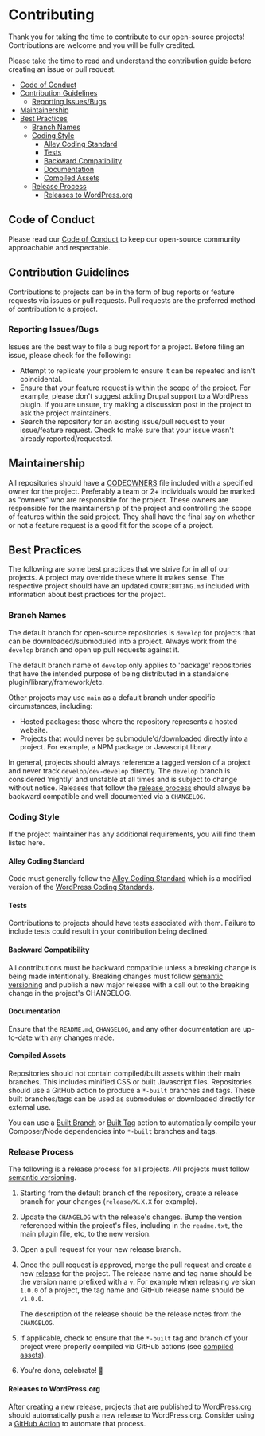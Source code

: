 # Contributing <!-- omit in toc -->

Thank you for taking the time to contribute to our open-source projects!
Contributions are welcome and you will be fully credited.

Please take the time to read and understand the contribution guide before
creating an issue or pull request.

- [Code of Conduct](#code-of-conduct)
- [Contribution Guidelines](#contribution-guidelines)
  - [Reporting Issues/Bugs](#reporting-issuesbugs)
- [Maintainership](#maintainership)
- [Best Practices](#best-practices)
  - [Branch Names](#branch-names)
  - [Coding Style](#coding-style)
    - [Alley Coding Standard](#alley-coding-standard)
    - [Tests](#tests)
    - [Backward Compatibility](#backward-compatibility)
    - [Documentation](#documentation)
    - [Compiled Assets](#compiled-assets)
  - [Release Process](#release-process)
    - [Releases to WordPress.org](#releases-to-wordpressorg)

## Code of Conduct

Please read our [Code of Conduct](./CODE_OF_CONDUCT.md) to keep our open-source
community approachable and respectable.

## Contribution Guidelines

Contributions to projects can be in the form of bug reports or feature requests
via issues or pull requests. Pull requests are the preferred method of
contribution to a project.

### Reporting Issues/Bugs

Issues are the best way to file a bug report for a project. Before filing an
issue, please check for the following:

- Attempt to replicate your problem to ensure it can be repeated and isn't
  coincidental.
- Ensure that your feature request is within the scope of the project. For
  example, please don't suggest adding Drupal support to a WordPress plugin. If
  you are unsure, try making a discussion post in the project to ask the project
  maintainers.
- Search the repository for an existing issue/pull request to your issue/feature
  request. Check to make sure that your issue wasn't already reported/requested.

## Maintainership

All repositories should have a
[CODEOWNERS](https://docs.github.com/en/repositories/managing-your-repositorys-settings-and-features/customizing-your-repository/about-code-owners)
file included with a specified owner for the project. Preferably a team or 2+
individuals would be marked as "owners" who are responsible for the project.
These owners are responsible for the maintainership of the project and
controlling the scope of features within the said project. They shall have the
final say on whether or not a feature request is a good fit for the scope of a
project.

## Best Practices

The following are some best practices that we strive for in all of our projects.
A project may override these where it makes sense. The respective project should
have an updated `CONTRIBUTING.md` included with information about best practices
for the project.

### Branch Names

The default branch for open-source repositories is `develop` for projects that
can be downloaded/submoduled into a project. Always work from the `develop`
branch and open up pull requests against it.

The default branch name of `develop` only applies to 'package' repositories that
have the intended purpose of being distributed in a standalone
plugin/library/framework/etc.

Other projects may use `main` as a default branch under specific circumstances, including:

- Hosted packages: those where the repository represents a hosted website.
- Projects that would never be submodule'd/downloaded directly into a project.
  For example, a NPM package or Javascript library.

In general, projects should always reference a tagged version of a project and
never track `develop`/`dev-develop` directly. The `develop` branch is considered
'nightly' and unstable at all times and is subject to change without notice.
Releases that follow the [release process](#release-process) should always be
backward compatible and well documented via a `CHANGELOG`.

### Coding Style

If the project maintainer has any additional requirements, you will find them
listed here.

#### Alley Coding Standard

Code must generally follow the [Alley Coding
Standard](https://github.com/alleyinteractive/alley-coding-standards) which is a
modified version of the [WordPress Coding
Standards](https://developer.wordpress.org/coding-standards/wordpress-coding-standards/).

#### Tests

Contributions to projects should have tests associated with them. Failure to
include tests could result in your contribution being declined.

#### Backward Compatibility

All contributions must be backward compatible unless a breaking change is being
made intentionally. Breaking changes must follow [semantic
versioning](https://semver.org/) and publish a new major release with a call out
to the breaking change in the project's CHANGELOG.

#### Documentation

Ensure that the `README.md`, `CHANGELOG`, and any other documentation are
up-to-date with any changes made.

#### Compiled Assets

Repositories should not contain compiled/built assets within their main
branches. This includes minified CSS or built Javascript files. Repositories
should use a GitHub action to produce a `*-built` branches and tags. These built
branches/tags can be used as submodules or downloaded directly for external use.

You can use a [Built
Branch](https://github.com/alleyinteractive/.github#built-branch) or [Built
Tag](https://github.com/alleyinteractive/.github#built-tag) action to
automatically compile your Composer/Node dependencies into `*-built` branches
and tags.

### Release Process

The following is a release process for all projects. All projects must follow
[semantic versioning](https://semver.org/).

1. Starting from the default branch of the repository, create a release branch
   for your changes (`release/X.X.X` for example).
2. Update the `CHANGELOG` with the release's changes. Bump the version
   referenced within the project's files, including in the `readme.txt`,
   the main plugin file, etc, to the new version.
3. Open a pull request for your new release branch.
4. Once the pull request is approved, merge the pull request and create a new
   [release](https://docs.github.com/en/repositories/releasing-projects-on-github/managing-releases-in-a-repository) for the project. The release name and tag name should be
   the version name prefixed with a `v`. For example when releasing version
   `1.0.0` of a project, the tag name and GitHub release name should be
   `v1.0.0`.

   The description of the release should be the release notes from the
   `CHANGELOG`.
5. If applicable, check to ensure that the `*-built` tag and branch of your
   project were properly compiled via GitHub actions (see [compiled assets](#compiled-assets)).
6. You're done, celebrate! 🎉

#### Releases to WordPress.org

After creating a new release, projects that are published to WordPress.org
should automatically push a new release to WordPress.org. Consider using a
[GitHub Action](https://github.com/10up/action-wordpress-plugin-deploy) to
automate that process.